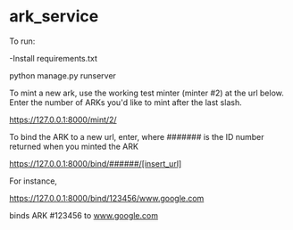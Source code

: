 # ark_service

To run:

-Install requirements.txt

python manage.py runserver

To mint a new ark, use the working test minter (minter #2) at the url below. Enter the number of ARKs you'd like to mint after the last slash.

https://127.0.0.1:8000/mint/2/

To bind the ARK to a new url, enter, where ####### is the ID number returned when you minted the ARK

https://127.0.0.1:8000/bind/######/[insert_url]

For instance, 

https://127.0.0.1:8000/bind/123456/www.google.com

binds ARK #123456 to www.google.com
